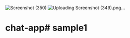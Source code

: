 ![Screenshot (350)](https://github.com/charu1603/gallery/assets/96014425/c6e8f12d-05b6-4674-8559-038bd89bc094)
![Uploading Screenshot (349).png…]()
# chat-app# sample1
